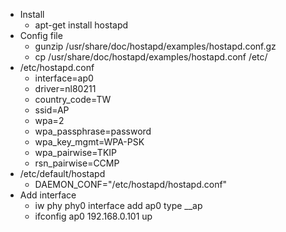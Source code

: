 * Install
  * apt-get install hostapd
* Config file
  * gunzip /usr/share/doc/hostapd/examples/hostapd.conf.gz
  * cp /usr/share/doc/hostapd/examples/hostapd.conf /etc/
* /etc/hostapd.conf
  * interface=ap0
  * driver=nl80211
  * country_code=TW
  * ssid=AP
  * wpa=2
  * wpa_passphrase=password
  * wpa_key_mgmt=WPA-PSK
  * wpa_pairwise=TKIP
  * rsn_pairwise=CCMP
* /etc/default/hostapd
  * DAEMON_CONF="/etc/hostapd/hostapd.conf"
* Add interface
  * iw phy phy0 interface add ap0 type __ap
  * ifconfig ap0 192.168.0.101 up 